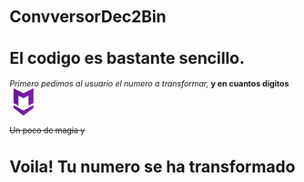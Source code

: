 # ConvversorDec2Bin
# El codigo es bastante sencillo.
*Primero pedimos al usuario el numero a transformar,*
**y en cuantos digitos**
![alt text][logo]

[logo]: https://github.com/adam-p/markdown-here/raw/master/src/common/images/icon48.png "Logo Title Text 2"
~~Un poco de magia y~~
# Voila! Tu numero se ha transformado